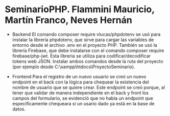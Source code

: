 # SeminarioPHP. Flammini Mauricio, Martín Franco, Neves Hernán

- Backend
El comando composer require vlucas/phpdotenv se usó para instalar la librería phpdotenv, que sirve para cargar las variables de entorno desde el archivo .env en el proyecto PHP.
También se usó la librería Firebase, que debe instalarse con el comando composer require firebase/php-jwt. Esta libreria se utiliza para codificar/decodificar tokens web JSON.
Instalar ambos comandos desde la ruta del proyecto (por ejemplo desde C:\xampp\htdocs\ProyectoSeminario).

- Frontend
Para el registro de un nuevo usuario se creó un nuevo endpoint en el back con la lógica para chequear la existencia del nombre de usuario que se quiere crear. Este endpoint se creó porque, al tener que validar de manera independiente en el back y front los campos del formulario, se evidenció que no había un endpoint que específicamente chequeara si un usario dado ya está en la base de datos.
